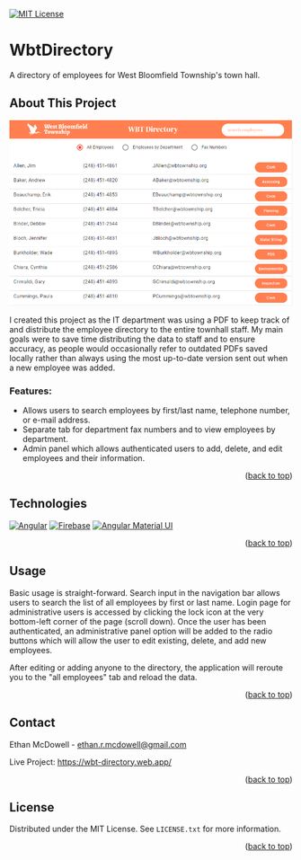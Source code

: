 <a name="readme-top"></a>

[![MIT License][license-shield]][license-url]

# WbtDirectory

A directory of employees for West Bloomfield Township's town hall.

## About This Project

[![Directory Screenshot][directory-screenshot]](https://wbt-directory.web.app/)

I created this project as the IT department was using a PDF to keep track of and distribute the employee directory to the entire townhall staff. My main goals were to save time distributing the data to staff and to ensure accuracy, as people would occasionally refer to outdated PDFs saved locally rather than always using the most up-to-date version sent out when a new employee was added.

### Features:

* Allows users to search employees by first/last name, telephone number, or e-mail address.
* Separate tab for department fax numbers and to view employees by department.
* Admin panel which allows authenticated users to add, delete, and edit employees and their information.


<p align="right">(<a href="#readme-top">back to top</a>)</p>

## Technologies

[![Angular][Angular.io]][Angular-url]
[![Firebase][Firebase-icon]][Firebase-url]
[![Angular Material UI][Material-icon]][Material-url]


<p align="right">(<a href="#readme-top">back to top</a>)</p>

## Usage

Basic usage is straight-forward. Search input in the navigation bar allows users to search the list of all employees by first or last name. Login page for administrative users is accessed by clicking the lock icon at the very bottom-left corner of the page (scroll down). Once the user has been authenticated, an administrative panel option will be added to the radio buttons which will allow the user to edit existing, delete, and add new employees.

After editing or adding anyone to the directory, the application will reroute you to the "all employees" tab and reload the data.

<p align="right">(<a href="#readme-top">back to top</a>)</p>

## Contact

Ethan McDowell - ethan.r.mcdowell@gmail.com

Live Project: https://wbt-directory.web.app/

<p align="right">(<a href="#readme-top">back to top</a>)</p>

## License

Distributed under the MIT License. See `LICENSE.txt` for more information.

<p align="right">(<a href="#readme-top">back to top</a>)</p>


[license-shield]: https://img.shields.io/github/license/othneildrew/Best-README-Template.svg?style=for-the-badge
[license-url]: https://github.com/othneildrew/Best-README-Template/blob/master/LICENSE.txt
[directory-screenshot]: ./src/assets/app-example.PNG
[Angular.io]: https://img.shields.io/badge/Angular-DD0031?style=for-the-badge&logo=angular&logoColor=white
[Angular-url]: https://angular.io/
[Firebase-icon]: https://img.shields.io/badge/firebase-ffca28?style=for-the-badge&logo=firebase&logoColor=black
[Firebase-url]: https://firebase.google.com/
[Material-icon]: https://img.shields.io/badge/Material%20UI-007FFF?style=for-the-badge&logo=mui&logoColor=white
[Material-url]: https://material.angular.io/
